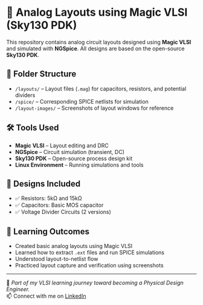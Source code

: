 # 🧪 Analog Layouts using Magic VLSI (Sky130 PDK)

This repository contains analog circuit layouts designed using **Magic VLSI** and simulated with **NGSpice**. All designs are based on the open-source **Sky130 PDK**.

## 📁 Folder Structure

- `/layouts/` – Layout files (`.mag`) for capacitors, resistors, and potential dividers
- `/spice/` – Corresponding SPICE netlists for simulation
- `/layout-images/` – Screenshots of layout windows for reference

## 🛠️ Tools Used

- **Magic VLSI** – Layout editing and DRC
- **NGSpice** – Circuit simulation (transient, DC)
- **Sky130 PDK** – Open-source process design kit
- **Linux Environment** – Running simulations and tools

## 🔬 Designs Included

- ✅ Resistors: 5kΩ and 15kΩ
- ✅ Capacitors: Basic MOS capacitor
- ✅ Voltage Divider Circuits (2 versions)

## 🌱 Learning Outcomes

- Created basic analog layouts using Magic VLSI
- Learned how to extract `.ext` files and run SPICE simulations
- Understood layout-to-netlist flow
- Practiced layout capture and verification using screenshots

---

📌 _Part of my VLSI learning journey toward becoming a Physical Design Engineer._  
📫 Connect with me on [LinkedIn](https://www.linkedin.com/in/mounika-imadabathuni-12070228a)
